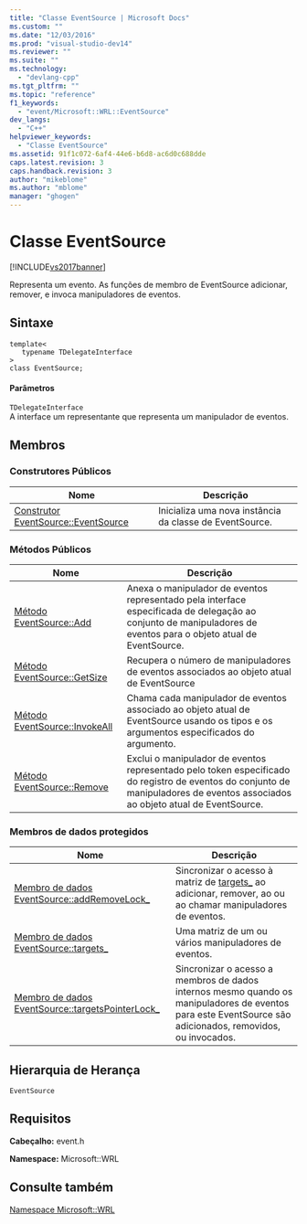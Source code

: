 ```yaml
---
title: "Classe EventSource | Microsoft Docs"
ms.custom: ""
ms.date: "12/03/2016"
ms.prod: "visual-studio-dev14"
ms.reviewer: ""
ms.suite: ""
ms.technology: 
  - "devlang-cpp"
ms.tgt_pltfrm: ""
ms.topic: "reference"
f1_keywords: 
  - "event/Microsoft::WRL::EventSource"
dev_langs: 
  - "C++"
helpviewer_keywords: 
  - "Classe EventSource"
ms.assetid: 91f1c072-6af4-44e6-b6d8-ac6d0c688dde
caps.latest.revision: 3
caps.handback.revision: 3
author: "mikeblome"
ms.author: "mblome"
manager: "ghogen"
---
```

# Classe EventSource
[!INCLUDE[vs2017banner](../assembler/inline/includes/vs2017banner.md)]

Representa um evento.  As funções de membro de EventSource adicionar, remover, e invoca manipuladores de eventos.  
  
## Sintaxe  
  
```  
template<  
   typename TDelegateInterface  
>  
class EventSource;  
```  
  
#### Parâmetros  
 `TDelegateInterface`  
 A interface um representante que representa um manipulador de eventos.  
  
## Membros  
  
### Construtores Públicos  
  
|Nome|Descrição|  
|----------|---------------|  
|[Construtor EventSource::EventSource](../windows/eventsource-eventsource-constructor.md)|Inicializa uma nova instância da classe de EventSource.|  
  
### Métodos Públicos  
  
|Nome|Descrição|  
|----------|---------------|  
|[Método EventSource::Add](../windows/eventsource-add-method.md)|Anexa o manipulador de eventos representado pela interface especificada de delegação ao conjunto de manipuladores de eventos para o objeto atual de EventSource.|  
|[Método EventSource::GetSize](../windows/eventsource-getsize-method.md)|Recupera o número de manipuladores de eventos associados ao objeto atual de EventSource|  
|[Método EventSource::InvokeAll](../windows/eventsource-invokeall-method.md)|Chama cada manipulador de eventos associado ao objeto atual de EventSource usando os tipos e os argumentos especificados do argumento.|  
|[Método EventSource::Remove](../Topic/EventSource::Remove%20Method.md)|Exclui o manipulador de eventos representado pelo token especificado do registro de eventos do conjunto de manipuladores de eventos associados ao objeto atual de EventSource.|  
  
### Membros de dados protegidos  
  
|Nome|Descrição|  
|----------|---------------|  
|[Membro de dados EventSource::addRemoveLock\_](../windows/eventsource-addremovelock-data-member.md)|Sincronizar o acesso à matriz de [targets\_](../Topic/EventSource::targets_%20Data%20Member.md) ao adicionar, remover, ao ou ao chamar manipuladores de eventos.|  
|[Membro de dados EventSource::targets\_](../Topic/EventSource::targets_%20Data%20Member.md)|Uma matriz de um ou vários manipuladores de eventos.|  
|[Membro de dados EventSource::targetsPointerLock\_](../windows/eventsource-targetspointerlock-data-member.md)|Sincronizar o acesso a membros de dados internos mesmo quando os manipuladores de eventos para este EventSource são adicionados, removidos, ou invocados.|  
  
## Hierarquia de Herança  
 `EventSource`  
  
## Requisitos  
 **Cabeçalho:** event.h  
  
 **Namespace:** Microsoft::WRL  
  
## Consulte também  
 [Namespace Microsoft::WRL](../windows/microsoft-wrl-namespace.md)